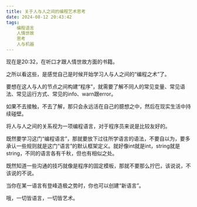 ```yaml
---
title: 关于人与人之间的编程艺术思考
date: 2024-08-12 20:43:42
tags:
    编程语言
    人情世故
    思考
    人与机器
---
```

现在是20:32，在听口才跟人情世故方面的书籍。

之所以看这些，是感觉自己是时候开始学习人与人之间的“编程之术”了。

要想在这人与人的节点之间构建“程序”，就需要了解不同人的常见变量、常见语法、常见运行方式、常见的info、warn跟error。

如果不去接触，不去了解，那只会永远活在自己的臆想之中，然后在现实生活中持续碰壁。

将人与人之间的关系视为一项编程语言，对于程序员来说是比较友好的。

既然要学习这门“编程语言”，那就要放下过往所学语言的语法，不要自以为，要多承认一些规则就是这门“语言”的默认框架定义。就好像int就是int，string就是string，不同的语言各有千秋，但也有相似之处。

既然知道一些沟通的技巧就像是程序的固定模板，那就不要那么拧巴，该说说，不该说的不说。

当你在某一语言有登峰造极之势时，你也可以创建“新语言”。

哦，一切皆语言，一切皆艺术。